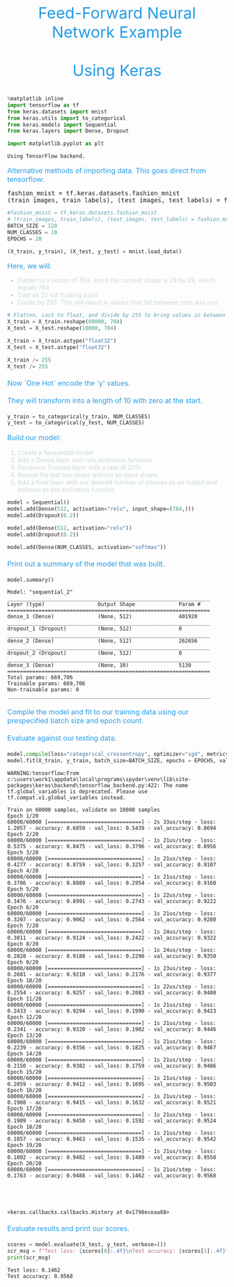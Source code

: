 <hgroup style="margin: 5px 0px 15px;">
    <p style="text-align: center;font-size:36px;color:#249ce7;">Feed-Forward Neural Network Example<br><br>Using Keras</p>
</hgroup>


```python
%matplotlib inline
import tensorflow as tf
from keras.datasets import mnist
from keras.utils import to_categorical
from keras.models import Sequential
from keras.layers import Dense, Dropout

import matplotlib.pyplot as plt
```

    Using TensorFlow backend.
    

<div>
    <p style="font-size:16px;color:#249ce7;margin-bottom: 5px;">
        Alternative methods of importing data. This goes direct from tensorflow:
    </p>
<pre>
fashion_mnist = tf.keras.datasets.fashion_mnist
(train_images, train_labels), (test_images, test_labels) = fashion_mnist.load_data()
</pre>
<div>    


```python
#fashion_mnist = tf.keras.datasets.fashion_mnist
# (train_images, train_labels), (test_images, test_labels) = fashion_mnist.load_data()
BATCH_SIZE = 128
NUM_CLASSES = 10
EPOCHS = 20

(X_train, y_train), (X_test, y_test) = mnist.load_data()
```

<div>
    <p style="font-size:16px;color:#249ce7;margin-bottom: 5px;">Here, we will:</p>
<ul style="color:#c9d8da">
    <li>Flatten to a vector of 784, since the current shape is 28 by 28, which equals 784</li>
    <li>Cast as 32-bit floating point</li>
    <li>Divide by 255. This will result in values that fall between zero and one.</li>
</ul>
</div>


```python
# Flatten, cast to float, and divide by 255 to bring values in between zero and one.
X_train = X_train.reshape(60000, 784)
X_test = X_test.reshape(10000, 784)

X_train = X_train.astype("float32")
X_test = X_test.astype("float32")

X_train /= 255
X_test /= 255
```

<div>
    <p style="font-size:16px;color:#249ce7;margin:20px 0 20px 0;">Now `One Hot` encode the 'y' values.<br /><br />They will transform into a length of 10 with zero at the start.</p>
</div>


```python
y_train = to_categorical(y_train, NUM_CLASSES)
y_test = to_categorical(y_test, NUM_CLASSES)
```

<div>
    <p style="font-size:16px;color:#249ce7">
        Build our model:
    </p>
<ol style="color:#c9d8da">
    <li>Create a Sequential model</li>
    <li>Add a Dense layer with relu activation function</li>
    <li>Sandwich Dropout layer with a rate of 20%.</li>
    <li>Repeat the last two steps without an input shape.</li>
    <li>Add a final layer with our desired number of classes as an output and softmax as the activation function.</li>    
</ol>    
</div>


```python
model = Sequential()
model.add(Dense(512, activation="relu", input_shape=(784,)))
model.add(Dropout(0.2))

model.add(Dense(512, activation="relu"))
model.add(Dropout(0.2))

model.add(Dense(NUM_CLASSES, activation="softmax"))
```

<div>
    <p style="font-size:16px;color:#249ce7;margin:20px 0 20px 0;">
        Print out a summary of the model that was built.
    </p>
</div>


```python
model.summary()
```

    Model: "sequential_2"
    _________________________________________________________________
    Layer (type)                 Output Shape              Param #   
    =================================================================
    dense_1 (Dense)              (None, 512)               401920    
    _________________________________________________________________
    dropout_1 (Dropout)          (None, 512)               0         
    _________________________________________________________________
    dense_2 (Dense)              (None, 512)               262656    
    _________________________________________________________________
    dropout_2 (Dropout)          (None, 512)               0         
    _________________________________________________________________
    dense_3 (Dense)              (None, 10)                5130      
    =================================================================
    Total params: 669,706
    Trainable params: 669,706
    Non-trainable params: 0
    _________________________________________________________________
    

<div>
    <p style="font-size:16px;color:#249ce7;margin:20px 0 20px 0;">
        Compile the model and fit to our training data using our prespecified batch size and epoch count.<br><br>Evaluate against our testing data.
    </p>
</div>


```python
model.compile(loss="categorical_crossentropy", optimizer="sgd", metrics=["accuracy"])
model.fit(X_train, y_train, batch_size=BATCH_SIZE, epochs = EPOCHS, validation_data=(X_test, y_test))
```

    WARNING:tensorflow:From c:\users\work1\appdata\local\programs\spyder\venv\lib\site-packages\keras\backend\tensorflow_backend.py:422: The name tf.global_variables is deprecated. Please use tf.compat.v1.global_variables instead.
    
    Train on 60000 samples, validate on 10000 samples
    Epoch 1/20
    60000/60000 [==============================] - 2s 33us/step - loss: 1.2057 - accuracy: 0.6859 - val_loss: 0.5439 - val_accuracy: 0.8694
    Epoch 2/20
    60000/60000 [==============================] - 1s 21us/step - loss: 0.5375 - accuracy: 0.8475 - val_loss: 0.3796 - val_accuracy: 0.8956
    Epoch 3/20
    60000/60000 [==============================] - 1s 21us/step - loss: 0.4277 - accuracy: 0.8759 - val_loss: 0.3257 - val_accuracy: 0.9107
    Epoch 4/20
    60000/60000 [==============================] - 1s 21us/step - loss: 0.3786 - accuracy: 0.8889 - val_loss: 0.2954 - val_accuracy: 0.9160
    Epoch 5/20
    60000/60000 [==============================] - 1s 22us/step - loss: 0.3476 - accuracy: 0.8991 - val_loss: 0.2743 - val_accuracy: 0.9222
    Epoch 6/20
    60000/60000 [==============================] - 1s 21us/step - loss: 0.3207 - accuracy: 0.9062 - val_loss: 0.2564 - val_accuracy: 0.9280
    Epoch 7/20
    60000/60000 [==============================] - 1s 24us/step - loss: 0.3011 - accuracy: 0.9124 - val_loss: 0.2422 - val_accuracy: 0.9322
    Epoch 8/20
    60000/60000 [==============================] - 1s 24us/step - loss: 0.2828 - accuracy: 0.9188 - val_loss: 0.2290 - val_accuracy: 0.9350
    Epoch 9/20
    60000/60000 [==============================] - 1s 23us/step - loss: 0.2681 - accuracy: 0.9210 - val_loss: 0.2176 - val_accuracy: 0.9377
    Epoch 10/20
    60000/60000 [==============================] - 1s 22us/step - loss: 0.2554 - accuracy: 0.9257 - val_loss: 0.2083 - val_accuracy: 0.9400
    Epoch 11/20
    60000/60000 [==============================] - 1s 21us/step - loss: 0.2433 - accuracy: 0.9294 - val_loss: 0.1990 - val_accuracy: 0.9423
    Epoch 12/20
    60000/60000 [==============================] - 1s 21us/step - loss: 0.2341 - accuracy: 0.9320 - val_loss: 0.1902 - val_accuracy: 0.9446
    Epoch 13/20
    60000/60000 [==============================] - 1s 21us/step - loss: 0.2239 - accuracy: 0.9356 - val_loss: 0.1825 - val_accuracy: 0.9467
    Epoch 14/20
    60000/60000 [==============================] - 1s 21us/step - loss: 0.2150 - accuracy: 0.9382 - val_loss: 0.1759 - val_accuracy: 0.9486
    Epoch 15/20
    60000/60000 [==============================] - 1s 21us/step - loss: 0.2059 - accuracy: 0.9412 - val_loss: 0.1695 - val_accuracy: 0.9503
    Epoch 16/20
    60000/60000 [==============================] - 1s 21us/step - loss: 0.1988 - accuracy: 0.9415 - val_loss: 0.1632 - val_accuracy: 0.9521
    Epoch 17/20
    60000/60000 [==============================] - 1s 21us/step - loss: 0.1909 - accuracy: 0.9450 - val_loss: 0.1592 - val_accuracy: 0.9524
    Epoch 18/20
    60000/60000 [==============================] - 1s 21us/step - loss: 0.1857 - accuracy: 0.9463 - val_loss: 0.1535 - val_accuracy: 0.9542
    Epoch 19/20
    60000/60000 [==============================] - 1s 21us/step - loss: 0.1802 - accuracy: 0.9482 - val_loss: 0.1489 - val_accuracy: 0.9558
    Epoch 20/20
    60000/60000 [==============================] - 1s 21us/step - loss: 0.1763 - accuracy: 0.9488 - val_loss: 0.1462 - val_accuracy: 0.9568
    




    <keras.callbacks.callbacks.History at 0x1798eceaa88>



<div>
    <p style="font-size:16px;color:#249ce7;margin:20px 0 20px 0;">
        Evaluate results and print our scores.
    </p>
</div>


```python
scores = model.evaluate(X_test, y_test, verbose=())
scr_msg = f"Test loss: {scores[0]:.4f}\nTest accuracy: {scores[1]:.4f}"
print(scr_msg)
```

    Test loss: 0.1462
    Test accuracy: 0.9568
    
